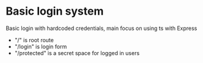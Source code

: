 # Basic login system

Basic login with hardcoded credentials, main focus on using ts with Express

- "/" is root route
- "/login" is login form
- "/protected" is a secret space for logged in users
